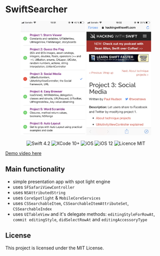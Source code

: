 #  SwiftSearcher

<div align = "center">
<img src="/screens/1.jpeg" width="40%">        
<img src="/screens/2.jpeg" width="40%">      
</div>

<p align="center">
<img src="https://img.shields.io/badge/Swift-4.2-orange.svg" alt="Swift 4.2"/>
<img src="https://img.shields.io/badge/Xcode-10%2B-brightgreen.svg" alt="XCode 10+"/>
<img src="https://img.shields.io/badge/platform-iOS-green.svg" alt="iOS"/>
<img src="https://img.shields.io/badge/iOS-12%2B-brightgreen.svg" alt="iOS 12"/>
<img src="https://img.shields.io/badge/licence-MIT-lightgray.svg" alt="Licence MIT"/>
</p>

[Demo video here](https://youtu.be/O6J8538RveU)

## Main functionality
* simple presentation app with spot light engine
* uses `SFSafariViewController`
* uses  `NSAttributedString`
* uses `CoreSpotlight` & `MobileCoreServices`
* uses `CSSearchableItem`, `CSSearchableItemAttributeSet`, `CSSearchableIndex`
* uses `UITableView` and it's delegate methods: `editingStyleForRowAt`, `commit editingStyle`, `didSelectRowAt` and `editingAccessoryType`

## License

This project is licensed under the MIT License.